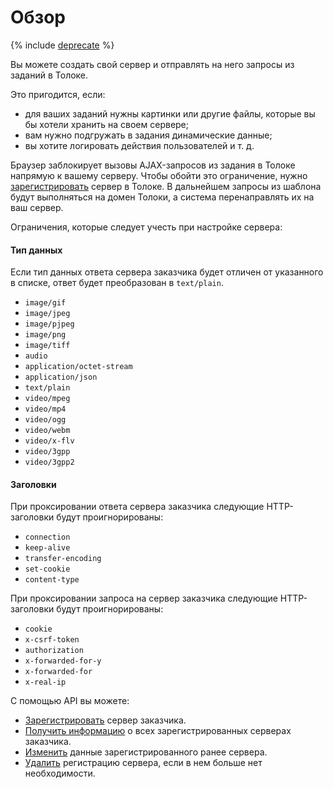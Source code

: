 # Обзор

{% include [deprecate](../../_includes/deprecate.md) %}

Вы можете создать свой сервер и отправлять на него запросы из заданий в Толоке.

Это пригодится, если:

- для ваших заданий нужны картинки или другие файлы, которые вы бы хотели хранить на своем сервере;
- вам нужно подгружать в задания динамические данные;
- вы хотите логировать действия пользователей и т. д.

Браузер заблокирует вызовы AJAX-запросов из задания в Толоке напрямую к вашему серверу. Чтобы обойти это ограничение, нужно [зарегистрировать](httpproxy-registration.md) сервер в Толоке. В дальнейшем запросы из шаблона будут выполняться на домен Толоки, а система перенаправлять их на ваш сервер.

Ограничения, которые следует учесть при настройке сервера:

#### Тип данных

Если тип данных ответа сервера заказчика будет отличен от указанного в списке, ответ будет преобразован в `text/plain`.

- `image/gif`
- `image/jpeg`
- `image/pjpeg`
- `image/png`
- `image/tiff`
- `audio`
- `application/octet-stream`
- `application/json`
- `text/plain`
- `video/mpeg`
- `video/mp4`
- `video/ogg`
- `video/webm`
- `video/x-flv`
- `video/3gpp`
- `video/3gpp2`

#### Заголовки

При проксировании ответа сервера заказчика следующие HTTP-заголовки будут проигнорированы:

- `connection`
- `keep-alive`
- `transfer-encoding`
- `set-cookie`
- `content-type`

При проксировании запроса на сервер заказчика следующие HTTP-заголовки будут проигнорированы:

- `cookie`
- `x-csrf-token`
- `authorization`
- `x-forwarded-for-y`
- `x-forwarded-for`
- `x-real-ip`

C помощью API вы можете:

- [Зарегистрировать](httpproxy-registration.md) сервер заказчика.
- [Получить информацию](httpproxy-get-info.md) о всех зарегистрированных серверах заказчика.
- [Изменить](httpproxy-edit.md) данные зарегистрированного ранее сервера.
- [Удалить](httpproxy-delete.md) регистрацию сервера, если в нем больше нет необходимости.